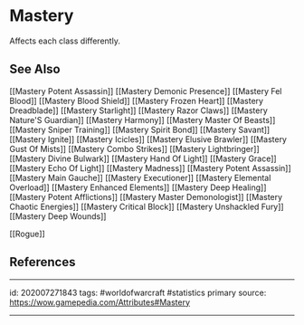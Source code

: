 # Mastery

Affects each class differently.

## See Also

[[Mastery Potent Assassin]]
[[Mastery Demonic Presence]]
[[Mastery Fel Blood]]
[[Mastery Blood Shield]]
[[Mastery Frozen Heart]]
[[Mastery Dreadblade]]
[[Mastery Starlight]]
[[Mastery Razor Claws]]
[[Mastery Nature'S Guardian]]
[[Mastery Harmony]]
[[Mastery Master Of Beasts]]
[[Mastery Sniper Training]]
[[Mastery Spirit Bond]]
[[Mastery Savant]]
[[Mastery Ignite]]
[[Mastery Icicles]]
[[Mastery Elusive Brawler]]
[[Mastery Gust Of Mists]]
[[Mastery Combo Strikes]]
[[Mastery Lightbringer]]
[[Mastery Divine Bulwark]]
[[Mastery Hand Of Light]]
[[Mastery Grace]]
[[Mastery Echo Of Light]]
[[Mastery Madness]]
[[Mastery Potent Assassin]]
[[Mastery Main Gauche]]
[[Mastery Executioner]]
[[Mastery Elemental Overload]]
[[Mastery Enhanced Elements]]
[[Mastery Deep Healing]]
[[Mastery Potent Afflictions]]
[[Mastery Master Demonologist]]
[[Mastery Chaotic Energies]]
[[Mastery Critical Block]]
[[Mastery Unshackled Fury]]
[[Mastery Deep Wounds]]

[[Rogue]]

## References

---

id: 202007271843
tags: #worldofwarcraft #statistics
primary source: https://wow.gamepedia.com/Attributes#Mastery

---
